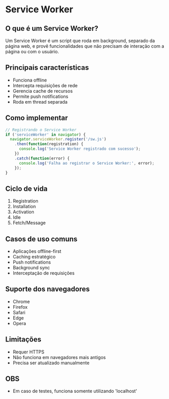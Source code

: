 
# Service Worker

## O que é um Service Worker?

Um Service Worker é um script que roda em background, separado da página web, e provê funcionalidades que não precisam de interação com a página ou com o usuário.

## Principais características

- Funciona offline
- Intercepta requisições de rede
- Gerencia cache de recursos
- Permite push notifications
- Roda em thread separada

## Como implementar

```javascript
// Registrando o Service Worker
if ('serviceWorker' in navigator) {
  navigator.serviceWorker.register('/sw.js')
    .then(function(registration) {
      console.log('Service Worker registrado com sucesso');
    })
    .catch(function(error) {
      console.log('Falha ao registrar o Service Worker:', error);
    });
}
```

## Ciclo de vida

1. Registration
2. Installation
3. Activation
4. Idle
5. Fetch/Message

## Casos de uso comuns

- Aplicações offline-first
- Caching estratégico
- Push notifications
- Background sync
- Interceptação de requisições

## Suporte dos navegadores

- Chrome
- Firefox
- Safari
- Edge
- Opera

## Limitações

- Requer HTTPS
- Não funciona em navegadores mais antigos
- Precisa ser atualizado manualmente

## OBS
- Em caso de testes, funciona somente utilizando 'localhost'